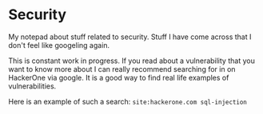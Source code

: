 # Security

My notepad about stuff related to security. Stuff I have come across that I don't feel like googeling again.


This is constant work in progress. If you read about a vulnerability that you want to know more about I can really recommend searching for in on HackerOne via google. It is a good way to find real life examples of vulnerabilities.

Here is an example of such a search:
`site:hackerone.com sql-injection`